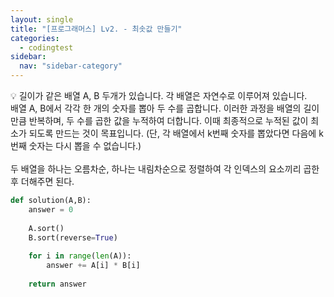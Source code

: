 ```yaml
---
layout: single
title: "[프로그래머스] Lv2. - 최솟값 만들기"
categories:
  - codingtest
sidebar:
  nav: "sidebar-category"
---
```


💡 길이가 같은 배열 A, B 두개가 있습니다. 각 배열은 자연수로 이루어져 있습니다.<br />
배열 A, B에서 각각 한 개의 숫자를 뽑아 두 수를 곱합니다. 이러한 과정을 배열의 길이만큼 반복하며, 두 수를 곱한 값을 누적하여 더합니다. 이때 최종적으로 누적된 값이 최소가 되도록 만드는 것이 목표입니다. (단, 각 배열에서 k번째 숫자를 뽑았다면 다음에 k번째 숫자는 다시 뽑을 수 없습니다.)
<br />
<br />
두 배열을 하나는 오름차순, 하나는 내림차순으로 정렬하여 각 인덱스의 요소끼리 곱한 후 더해주면 된다.

``` python
def solution(A,B):
    answer = 0
    
    A.sort()
    B.sort(reverse=True)
    
    for i in range(len(A)):
        answer += A[i] * B[i]
    
    return answer
```
